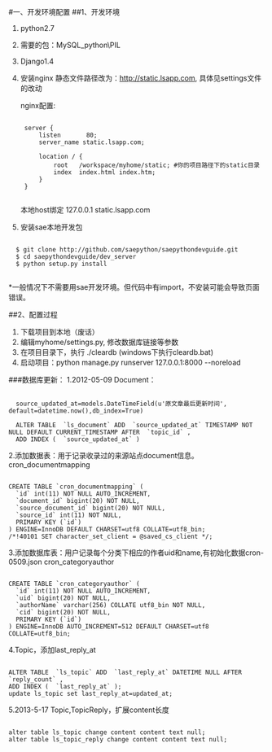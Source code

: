 #一、开发环境配置
##1、开发环境
1. python2.7
2. 需要的包：MySQL_python\PIL
3. Django1.4
4. 安装nginx
 静态文件路径改为：http://static.lsapp.com, 具体见settings文件的改动

	nginx配置:
	<pre><code>
 	server {
        listen       80;
        server_name static.lsapp.com;
 
        location / {
            root   /workspace/myhome/static; #你的项目路径下的static目录
            index  index.html index.htm;
        }
    }
 	</code></pre>

	本地host绑定
	127.0.0.1 static.lsapp.com
5. 安装sae本地开发包
  <pre><code>
  $ git clone http://github.com/saepython/saepythondevguide.git
  $ cd saepythondevguide/dev_server
  $ python setup.py install
  </code></pre>
  *一般情况下不需要用sae开发环境。但代码中有import，不安装可能会导致页面错误。
  
##2、配置过程
1. 下载项目到本地（废话）
2. 编辑myhome/settings.py, 修改数据库链接等参数
3. 在项目目录下，执行 ./cleardb (windows下执行cleardb.bat)
4. 启动项目：python manage.py runserver 127.0.0.1:8000 --noreload

###数据库更新：
1.2012-05-09
Document： 
<pre><code>
  source_updated_at=models.DateTimeField(u'原文章最后更新时间', default=datetime.now(),db_index=True)
  
  ALTER TABLE  `ls_document` ADD  `source_updated_at` TIMESTAMP NOT NULL DEFAULT CURRENT_TIMESTAMP AFTER  `topic_id` ,
  ADD INDEX (  `source_updated_at` )
</code></pre>

2.添加数据表：用于记录收录过的来源站点document信息。
cron_documentmapping
<pre><code>
CREATE TABLE `cron_documentmapping` (
  `id` int(11) NOT NULL AUTO_INCREMENT,
  `document_id` bigint(20) NOT NULL,
  `source_document_id` bigint(20) NOT NULL,
  `source_id` int(11) NOT NULL,
  PRIMARY KEY (`id`)
) ENGINE=InnoDB DEFAULT CHARSET=utf8 COLLATE=utf8_bin;
/*!40101 SET character_set_client = @saved_cs_client */;
</code></pre>

3.添加数据库表：用户记录每个分类下相应的作者uid和name,有初始化数据cron-0509.json
cron_categoryauthor
<pre><code>
CREATE TABLE `cron_categoryauthor` (
  `id` int(11) NOT NULL AUTO_INCREMENT,
  `uid` bigint(20) NOT NULL,
  `authorName` varchar(256) COLLATE utf8_bin NOT NULL,
  `cid` bigint(20) NOT NULL,
  PRIMARY KEY (`id`)
) ENGINE=InnoDB AUTO_INCREMENT=512 DEFAULT CHARSET=utf8 COLLATE=utf8_bin;
</code></pre>

4.Topic，添加last_reply_at
<pre><code>
ALTER TABLE  `ls_topic` ADD  `last_reply_at` DATETIME NULL AFTER  `reply_count` ,
ADD INDEX (  `last_reply_at` );
update ls_topic set last_reply_at=updated_at;
</code></pre>

5.2013-5-17
Topic,TopicReply，扩展content长度
<pre><code>
alter table ls_topic change content content text null;
alter table ls_topic_reply change content content text null;
</code></pre>
